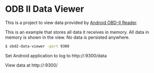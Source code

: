 # ODB II Data Viewer

This is a project to view data provided by [Android OBD-II Reader](https://github.com/pires/android-obd-reader).

This is an example that stores all data it receives in memory. All data in memory is
shown in the view. No data is persisted anywhere.

```sh
$ obd2-data-viewer -port 9300
```

Set Android application to log to http://<your-server-ip>:9300/data

View data at http://<your-server-ip>:9300/
